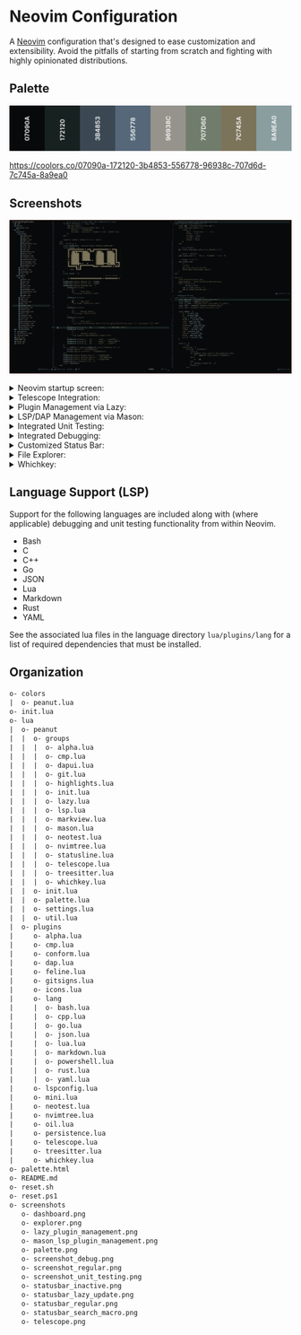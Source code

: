 # Neovim Configuration

A [Neovim] configuration that's designed to ease customization and
extensibility. Avoid the pitfalls of starting from scratch and fighting with
highly opinionated distributions.

## Palette

![Palette](./screenshots/palette.png)

https://coolors.co/07090a-172120-3b4853-556778-96938c-707d6d-7c745a-8a9ea0

## Screenshots

![Regular](./screenshots/screenshot_regular.png)

<details>
<summary>Neovim startup screen:</summary>

![Dashboard](./screenshots/dashboard.png)

</details>

<details>
<summary>Telescope Integration:</summary>

![Telescope](./screenshots/telescope.png)

</details>

<details>
<summary>Plugin Management via Lazy:</summary>

![Lazy](./screenshots/lazy_plugin_management.png)

</details>

<details>
<summary>LSP/DAP Management via Mason:</summary>

![Mason](./screenshots/mason_lsp_plugin_management.png)

</details>

<details>
<summary>Integrated Unit Testing:</summary>

![Unit Testing](./screenshots/screenshot_unit_testing.png)

</details>

<details>
<summary>Integrated Debugging:</summary>

![Debugging](./screenshots/screenshot_debug.png)

</details>

<details>
<summary>Customized Status Bar:</summary>

![Regular](./screenshots/statusbar_regular.png)
![Search and Macro Recording](./screenshots/statusbar_search_macro.png)
![Plugin Update Notification](./screenshots/statusbar_lazy_update.png)
![Inactive Window](./screenshots/statusbar_inactive.png)

</details>

<details>
<summary>File Explorer:</summary>

![Explorer](./screenshots/explorer.png)

</details>

<details>
<summary>Whichkey:</summary>

![Explorer](./screenshots/screenshot_whichkey.png)

</details>

## Language Support (LSP)

Support for the following languages are included along with (where applicable)
debugging and unit testing functionality from within Neovim.

- Bash
- C
- C++
- Go
- JSON
- Lua
- Markdown
- Rust
- YAML

See the associated lua files in the language directory `lua/plugins/lang` for a
list of required dependencies that must be installed.

## Organization

```console
o- colors
|  o- peanut.lua
o- init.lua
o- lua
|  o- peanut
|  |  o- groups
|  |  |  o- alpha.lua
|  |  |  o- cmp.lua
|  |  |  o- dapui.lua
|  |  |  o- git.lua
|  |  |  o- highlights.lua
|  |  |  o- init.lua
|  |  |  o- lazy.lua
|  |  |  o- lsp.lua
|  |  |  o- markview.lua
|  |  |  o- mason.lua
|  |  |  o- neotest.lua
|  |  |  o- nvimtree.lua
|  |  |  o- statusline.lua
|  |  |  o- telescope.lua
|  |  |  o- treesitter.lua
|  |  |  o- whichkey.lua
|  |  o- init.lua
|  |  o- palette.lua
|  |  o- settings.lua
|  |  o- util.lua
|  o- plugins
|     o- alpha.lua
|     o- cmp.lua
|     o- conform.lua
|     o- dap.lua
|     o- feline.lua
|     o- gitsigns.lua
|     o- icons.lua
|     o- lang
|     |  o- bash.lua
|     |  o- cpp.lua
|     |  o- go.lua
|     |  o- json.lua
|     |  o- lua.lua
|     |  o- markdown.lua
|     |  o- powershell.lua
|     |  o- rust.lua
|     |  o- yaml.lua
|     o- lspconfig.lua
|     o- mini.lua
|     o- neotest.lua
|     o- nvimtree.lua
|     o- oil.lua
|     o- persistence.lua
|     o- telescope.lua
|     o- treesitter.lua
|     o- whichkey.lua
o- palette.html
o- README.md
o- reset.sh
o- reset.ps1
o- screenshots
   o- dashboard.png
   o- explorer.png
   o- lazy_plugin_management.png
   o- mason_lsp_plugin_management.png
   o- palette.png
   o- screenshot_debug.png
   o- screenshot_regular.png
   o- screenshot_unit_testing.png
   o- statusbar_inactive.png
   o- statusbar_lazy_update.png
   o- statusbar_regular.png
   o- statusbar_search_macro.png
   o- telescope.png
```

[neovim]: https://github.com/neovim/neovim
[tsl]: https://github.com/freddiehaddad/tsl
